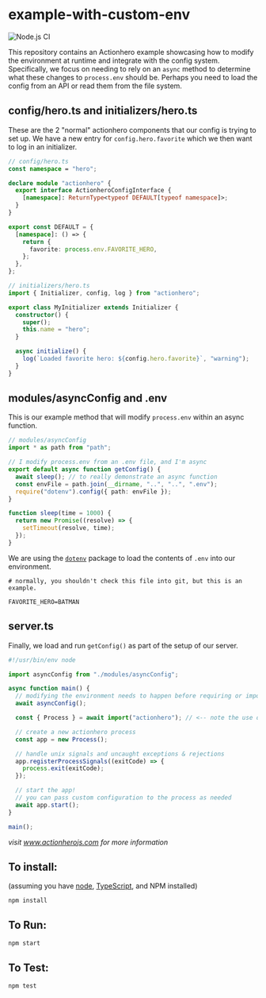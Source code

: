 # example-with-custom-env

![Node.js CI](https://github.com/actionhero/example-with-custom-env/workflows/Node.js%20CI/badge.svg)

This repository contains an Actionhero example showcasing how to modify the environment at runtime and integrate with the config system. Specifically, we focus on needing to rely on an `async` method to determine what these changes to `process.env` should be. Perhaps you need to load the config from an API or read them from the file system.

## config/hero.ts and initializers/hero.ts

These are the 2 "normal" actionhero components that our config is trying to set up. We have a new entry for `config.hero.favorite` which we then want to log in an initializer.

```ts
// config/hero.ts
const namespace = "hero";

declare module "actionhero" {
  export interface ActionheroConfigInterface {
    [namespace]: ReturnType<typeof DEFAULT[typeof namespace]>;
  }
}

export const DEFAULT = {
  [namespace]: () => {
    return {
      favorite: process.env.FAVORITE_HERO,
    };
  },
};
```

```ts
// initializers/hero.ts
import { Initializer, config, log } from "actionhero";

export class MyInitializer extends Initializer {
  constructor() {
    super();
    this.name = "hero";
  }

  async initialize() {
    log(`Loaded favorite hero: ${config.hero.favorite}`, "warning");
  }
}
```

## modules/asyncConfig and .env

This is our example method that will modify `process.env` within an async function.

```ts
// modules/asyncConfig
import * as path from "path";

// I modify process.env from an .env file, and I'm async
export default async function getConfig() {
  await sleep(); // to really demonstrate an async function
  const envFile = path.join(__dirname, "..", "..", ".env");
  require("dotenv").config({ path: envFile });
}

function sleep(time = 1000) {
  return new Promise((resolve) => {
    setTimeout(resolve, time);
  });
}
```

We are using the [`dotenv`](https://www.npmjs.com/package/dotenv) package to load the contents of `.env` into our environment.

```
# normally, you shouldn't check this file into git, but this is an example.

FAVORITE_HERO=BATMAN
```

## server.ts

Finally, we load and run `getConfig()` as part of the setup of our server.

```ts
#!/usr/bin/env node

import asyncConfig from "./modules/asyncConfig";

async function main() {
  // modifying the environment needs to happen before requiring or importing Actionhero
  await asyncConfig();

  const { Process } = await import("actionhero"); // <-- note the use of async import

  // create a new actionhero process
  const app = new Process();

  // handle unix signals and uncaught exceptions & rejections
  app.registerProcessSignals((exitCode) => {
    process.exit(exitCode);
  });

  // start the app!
  // you can pass custom configuration to the process as needed
  await app.start();
}

main();
```

_visit www.actionherojs.com for more information_

## To install:

(assuming you have [node](http://nodejs.org/), [TypeScript](https://www.typescriptlang.org/), and NPM installed)

`npm install`

## To Run:

`npm start`

## To Test:

`npm test`
